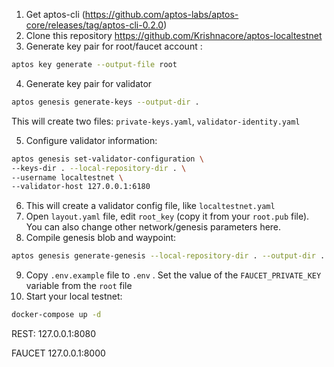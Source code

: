 1. Get aptos-cli (https://github.com/aptos-labs/aptos-core/releases/tag/aptos-cli-0.2.0)
2. Clone this repository https://github.com/Krishnacore/aptos-localtestnet
3. Generate key pair for root/faucet account :
```bash
aptos key generate --output-file root
```
4. Generate key pair for validator
```bash
aptos genesis generate-keys --output-dir .
```
    
This will create two files: `private-keys.yaml`, `validator-identity.yaml`
    
5. Configure validator information:
```bash
aptos genesis set-validator-configuration \
--keys-dir . --local-repository-dir . \
--username localtestnet \
--validator-host 127.0.0.1:6180
```
6. This will create a validator config file, like `localtestnet.yaml`
7. Open `layout.yaml` file, edit `root_key` (copy it from your `root.pub` file). You can also change other network/genesis parameters here.
8. Compile genesis blob and waypoint:
```bash
aptos genesis generate-genesis --local-repository-dir . --output-dir .
```
9. Copy `.env.example` file to `.env` . Set the value of the `FAUCET_PRIVATE_KEY` variable from the `root` file
10. Start your local testnet:
```bash
docker-compose up -d
```

REST: 127.0.0.1:8080

FAUCET 127.0.0.1:8000